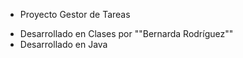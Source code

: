 * Proyecto Gestor de Tareas

- Desarrollado en Clases por ""Bernarda Rodríguez""
- Desarrollado en Java

